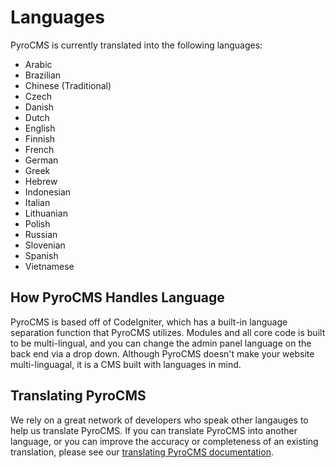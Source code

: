 # Languages

PyroCMS is currently translated into the following languages:

* Arabic
* Brazilian
* Chinese (Traditional)
* Czech
* Danish
* Dutch
* English
* Finnish
* French
* German
* Greek
* Hebrew
* Indonesian
* Italian
* Lithuanian
* Polish
* Russian
* Slovenian
* Spanish
* Vietnamese

## How PyroCMS Handles Language

PyroCMS is based off of CodeIgniter, which has a built-in language separation function that PyroCMS utilizes. Modules and all core code is built to be multi-lingual, and you can change the admin panel language on the back end via a drop down. Although PyroCMS doesn't make your website multi-linguagal, it is a CMS built with languages in mind.

## Translating PyroCMS

We rely on a great network of developers who speak other langauges to help us translate PyroCMS. If you can translate PyroCMS into another language, or you can improve the accuracy or completeness of an existing translation, please see our [translating PyroCMS documentation]().